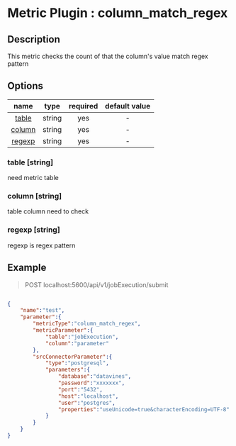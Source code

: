 # Metric Plugin : column_match_regex

## Description

This metric checks the count of that the column's value match regex pattern

## Options

|           name           |  type  | required | default value |
|:------------------------:|:------:|:--------:|:-------------:|
|  [table](#table-string)  | string |   yes    |       -       |
| [column](#column-string) | string |   yes    |       -       |
| [regexp](#regexp-string) | string |   yes    |       -       |

### table [string]
need metric table

### column [string]
table column need to check

### regexp [string]
regexp is regex pattern

## Example

> POST localhost:5600/api/v1/jobExecution/submit
```json

{
    "name":"test",
    "parameter":{
        "metricType":"column_match_regex",
        "metricParameter":{
            "table":"jobExecution",
            "column":"parameter"
        },
        "srcConnectorParameter":{
            "type":"postgresql",
            "parameters":{
                "database":"datavines",
                "password":"xxxxxxx",
                "port":"5432",
                "host":"localhost",
                "user":"postgres",
                "properties":"useUnicode=true&characterEncoding=UTF-8"
            }
        }
    }
}
```